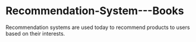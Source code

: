 # Recommendation-System---Books
Recommendation systems are used today to recommend products to users based on their interests.
